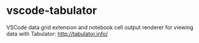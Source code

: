 # vscode-tabulator
VSCode data grid extension and notebook cell output renderer for viewing data with Tabulator: http://tabulator.info/
